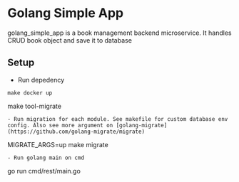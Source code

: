 # Golang Simple App

golang_simple_app is a book management backend microservice. It handles CRUD book object and save it to database

## Setup
- Run depedency
```
make docker up
```
make tool-migrate
```
- Run migration for each module. See makefile for custom database env config. Also see more argument on [golang-migrate](https://github.com/golang-migrate/migrate)
```
MIGRATE_ARGS=up make migrate
```
- Run golang main on cmd
```
go run cmd/rest/main.go
